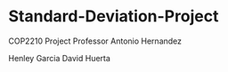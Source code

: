 # Standard-Deviation-Project
COP2210 Project
Professor Antonio Hernandez

Henley Garcia
David Huerta

